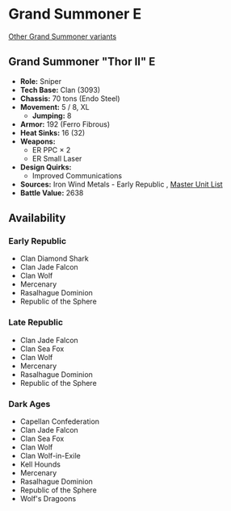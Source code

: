 # Grand Summoner E 

[Other Grand Summoner variants](../grand_summoner.md) 

## Grand Summoner "Thor II" E 

- **Role:** Sniper 
- **Tech Base:** Clan (3093) 
- **Chassis:** 70 tons (Endo Steel) 
- **Movement:** 5 / 8, XL 
  - **Jumping:** 8 
- **Armor:** 192 (Ferro Fibrous) 
- **Heat Sinks:** 16 (32) 
- **Weapons:** 
  - ER PPC × 2 
  - ER Small Laser 
- **Design Quirks:** 
  - Improved Communications 
- **Sources:** Iron Wind Metals - Early Republic , [Master Unit List](http://masterunitlist.info/Unit/Details/7426/thor-ii-grand-summoner-e) 
- **Battle Value:** 2638 

## Availability 

### Early Republic 

- Clan Diamond Shark 
- Clan Jade Falcon 
- Clan Wolf 
- Mercenary 
- Rasalhague Dominion 
- Republic of the Sphere 

### Late Republic 

- Clan Jade Falcon 
- Clan Sea Fox 
- Clan Wolf 
- Mercenary 
- Rasalhague Dominion 
- Republic of the Sphere 

### Dark Ages 

- Capellan Confederation 
- Clan Jade Falcon 
- Clan Sea Fox 
- Clan Wolf 
- Clan Wolf-in-Exile 
- Kell Hounds 
- Mercenary 
- Rasalhague Dominion 
- Republic of the Sphere 
- Wolf's Dragoons 

